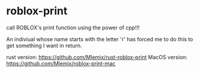 # roblox-print
call ROBLOX's print function using the power of cpp!!!

An indiviual whose name starts with the letter 'r' has forced me to do this to get something I want in return.

rust version: https://github.com/Mlemix/rust-roblox-print
MacOS version: https://github.com/Mlemix/roblox-print-mac
